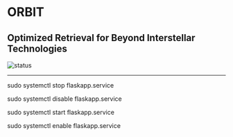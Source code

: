 # ORBIT
## Optimized Retrieval for Beyond Interstellar Technologies

![status](https://img.shields.io/badge/status-in%20development-yellow)

---

sudo systemctl stop flaskapp.service

sudo systemctl disable flaskapp.service

sudo systemctl start flaskapp.service

sudo systemctl enable flaskapp.service
